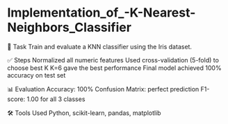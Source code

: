 # Implementation_of_-K-Nearest-Neighbors_Classifier


📌 Task
Train and evaluate a KNN classifier using the Iris dataset.


✅ Steps
Normalized all numeric features
Used cross-validation (5-fold) to choose best K
K=6 gave the best performance
Final model achieved 100% accuracy on test set


📊 Evaluation
Accuracy: 100%
Confusion Matrix: perfect prediction
F1-score: 1.00 for all 3 classes


🛠️ Tools Used
Python, scikit-learn, pandas, matplotlib
